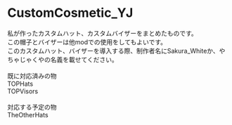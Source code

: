 # CustomCosmetic_YJ<br>
私が作ったカスタムハット、カスタムバイザーをまとめたものです。<br>
この帽子とバイザーは他modでの使用をしてもよいです。<br>
このカスタムハット、バイザーを導入する際、制作者名にSakura_Whiteか、やちゃじゃくやの名義を載せてください。<br>
<br>
既に対応済みの物<br>
TOPHats<br>
TOPVisors<br>
<br>
対応する予定の物<br>
TheOtherHats<br>
